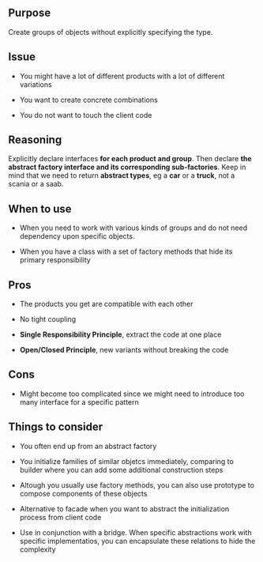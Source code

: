 ## Purpose

Create groups of objects without explicitly specifying the type.


## Issue

* You might have a lot of different products with a lot of different variations

* You want to create concrete combinations

* You do not want to touch the client code
## Reasoning

Explicitly declare interfaces **for each product and group**. Then declare **the abstract factory interface and its corresponding sub-factories**. Keep in mind that we need to return **abstract types**, eg a **car** or a **truck**, not a scania or a saab.

## When to use

* When you need to work with various kinds of groups and do not need dependency upon specific objects.

* When you have a class with a set of factory methods that hide its primary responsibility

## Pros

* The products you get are compatible with each other

* No tight coupling

* __Single Responsibility Principle__, extract the code at one place

* __Open/Closed Principle__, new variants without breaking the code

## Cons

* Might become too complicated since we might need to introduce too many interface for a specific pattern

## Things to consider

* You often end up from an abstract factory

* You initialize families of similar objetcs immediately, comparing to builder where you can add some additional construction steps

* Altough you usually use factory methods, you can also use prototype to compose components of these objects

* Alternative to facade when you want to abstract the initialization process from client code

* Use in conjunction with a bridge. When specific abstractions work with specific implementatios, you can encapsulate these relations to hide the complexity